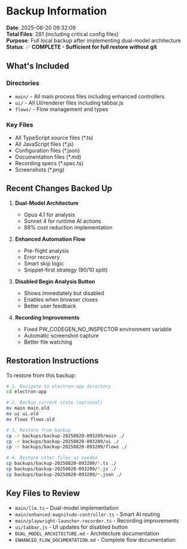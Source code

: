 # Backup Information

**Date**: 2025-08-20 09:32:09  
**Total Files**: 281 (including critical config files)  
**Purpose**: Full local backup after implementing dual-model architecture  
**Status**: ✅ **COMPLETE - Sufficient for full restore without git**

## What's Included

### Directories
- `main/` - All main process files including enhanced controllers
- `ui/` - All UI/renderer files including tabbar.js
- `flows/` - Flow management and types

### Key Files
- All TypeScript source files (*.ts)
- All JavaScript files (*.js)
- Configuration files (*.json)
- Documentation files (*.md)
- Recording specs (*.spec.ts)
- Screenshots (*.png)

## Recent Changes Backed Up

1. **Dual-Model Architecture**
   - Opus 4.1 for analysis
   - Sonnet 4 for runtime AI actions
   - 88% cost reduction implementation

2. **Enhanced Automation Flow**
   - Pre-flight analysis
   - Error recovery
   - Smart skip logic
   - Snippet-first strategy (90/10 split)

3. **Disabled Begin Analysis Button**
   - Shows immediately but disabled
   - Enables when browser closes
   - Better user feedback

4. **Recording Improvements**
   - Fixed PW_CODEGEN_NO_INSPECTOR environment variable
   - Automatic screenshot capture
   - Better file watching

## Restoration Instructions

To restore from this backup:

```bash
# 1. Navigate to electron-app directory
cd electron-app

# 2. Backup current state (optional)
mv main main.old
mv ui ui.old
mv flows flows.old

# 3. Restore from backup
cp -r backups/backup-20250820-093209/main ./
cp -r backups/backup-20250820-093209/ui ./
cp -r backups/backup-20250820-093209/flows ./

# 4. Restore other files as needed
cp backups/backup-20250820-093209/*.ts ./
cp backups/backup-20250820-093209/*.js ./
cp backups/backup-20250820-093209/*.json ./
```

## Key Files to Review

- `main/llm.ts` - Dual-model implementation
- `main/enhanced-magnitude-controller.ts` - Smart AI routing
- `main/playwright-launcher-recorder.ts` - Recording improvements
- `ui/tabbar.js` - UI updates for disabled button
- `DUAL_MODEL_ARCHITECTURE.md` - Architecture documentation
- `ENHANCED_FLOW_DOCUMENTATION.md` - Complete flow documentation